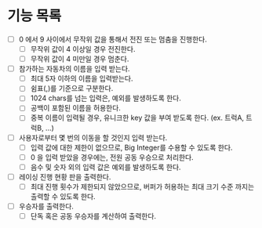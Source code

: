 # 기능 목록
- [ ] 0 에서 9 사이에서 무작위 값을 통해서 전진 또는 멈춤을 진행한다.
    - [ ] 무작위 값이 4 이상일 경우 전진한다.
    - [ ] 무작위 값이 4 미만일 경우 멈춘다.
- [ ] 참가하는 자동차의 이름을 입력 받는다.
    - [ ] 최대 5자 이하의 이름을 입력받는다.
    - [ ] 쉼표(,)를 기준으로 구분한다.
    - [ ] 1024 chars를 넘는 입력은, 예외를 발생하도록 한다.
    - [ ] 공백이 포함된 이름을 허용한다.
    - [ ] 중복 이름이 입력될 경우, 유니크한 key 값을 부여 받도록 한다. (ex. 트럭A, 트럭B, ...)
- [ ] 사용자로부터 몇 번의 이동을 할 것인지 입력 받는다.
    - [ ] 입력 값에 대한 제한이 없으므로, Big Integer를 수용할 수 있도록 한다.
    - [ ] 0 을 입력 받았을 경우에는, 전원 공동 우승으로 처리한다.
    - [ ] 음수 및 숫자 외의 입력 값은 예외를 발생하도록 한다. 
- [ ] 레이싱 진행 현황 판을 출력한다.
    - [ ] 최대 진행 횟수가 제한되지 않았으므로, 버퍼가 허용하는 최대 크기 수준 까지는 출력할 수 있도록 한다.
- [ ] 우승자를 출력한다.
    - [ ] 단독 혹은 공동 우승자를 계산하여 출력한다. 